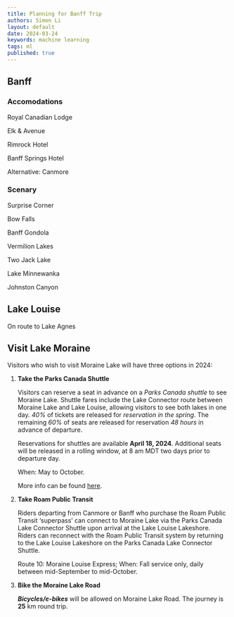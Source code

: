 ```yaml
---
title: Planning for Banff Trip
authors: Simon Li
layout: default
date: 2024-03-24
keywords: machine learning
tags: ml
published: true
---
```



## Banff

### Accomodations

Royal Canadian Lodge

Elk & Avenue

Rimrock Hotel

Banff Springs Hotel

Alternative: Canmore

### Scenary

Surprise Corner

Bow Falls 

Banff Gondola

Vermilion Lakes

Two Jack Lake

Lake Minnewanka


Johnston Canyon

## Lake Louise 

On route to Lake Agnes

## Visit Lake Moraine

Visitors who wish to visit Moraine Lake will have three options in 2024:

1. **Take the Parks Canada Shuttle**
   
    Visitors can reserve a seat in advance on a *Parks Canada shuttle* to see Moraine Lake. Shuttle fares include the Lake Connector route between Moraine Lake and Lake Louise, allowing visitors to see both lakes in one day. *40%* of tickets are released for *reservation in the spring*. The remaining *60%* of seats are released for reservation *48 hours* in advance of departure.

    Reservations for shuttles are available **April 18, 2024**. Additional seats will be released in a rolling window, at 8 am MDT two days prior to departure day.

    When: May to October.

    More info can be found <a href='https://parks.canada.ca/pn-np/ab/banff/visit/parkbus/louise#parkscanadashuttles'>here</a>.

2. **Take Roam Public Transit**
    
    Riders departing from Canmore or Banff who purchase the Roam Public Transit ‘superpass’ can connect to Moraine Lake via the Parks Canada Lake Connector Shuttle upon arrival at the Lake Louise Lakeshore. 
    Riders can reconnect with the Roam Public Transit system by returning to the Lake Louise Lakeshore on the Parks Canada Lake Connector Shuttle.

    Route 10: Moraine Louise Express; When: Fall service only, daily between mid-September to mid-October.


3. **Bike the Moraine Lake Road** 
   
    ***Bicycles/e-bikes*** will be allowed on Moraine Lake Road. The journey is **25** km round trip. 